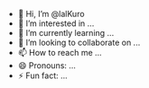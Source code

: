 - 👋 Hi, I’m @lalKuro
- 👀 I’m interested in ...
- 🌱 I’m currently learning ...
- 💞️ I’m looking to collaborate on ...
- 📫 How to reach me ...
- 😄 Pronouns: ...
- ⚡ Fun fact: ...

<!---
lalKuro/lalKuro is a ✨ special ✨ repository because its `README.md` (this file) appears on your GitHub profile.
You can click the Preview link to take a look at your changes.
--->
